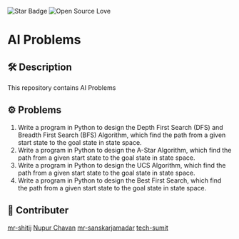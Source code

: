 <!--Please do not remove this part-->
![Star Badge](https://img.shields.io/static/v1?label=%F0%9F%8C%9F&message=If%20Useful&style=style=flat&color=BC4E99)
![Open Source Love](https://badges.frapsoft.com/os/v1/open-source.svg?v=103)

# AI Problems


## 🛠️ Description
This repository contains AI Problems 

## ⚙️ Problems
1. Write a program in Python to design the Depth First Search (DFS) and Breadth First Search (BFS) Algorithm, which find the path from a given start state to the goal state in state space.
2. Write a program in Python to design the A-Star Algorithm, which find the path from a given start state to the goal state in state space.
3. Write a program in Python to design the UCS Algorithm, which find the path from a given start state to the goal state in state space.
4. Write a program in Python to design the Best First Search, which find the path from a given start state to the goal state in state space.

## 🤖 Contributer
[mr-shitij](https://github.com/mr-shitij)
[Nupur Chavan](https://github.com/NupurChavan)
[mr-sanskarjamadar](https://github.com/sanskarjamadar)
[tech-sumit](https://github.com/tech-sumit)
